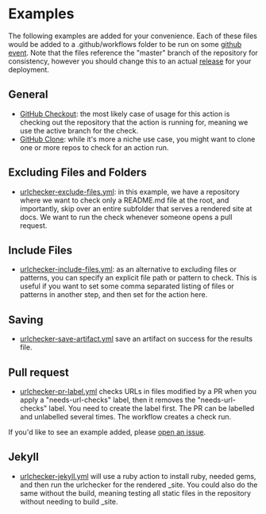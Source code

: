 # Examples

The following examples are added for your convenience. Each of these files
would be added to a .github/workflows folder to be run on some [github event](https://help.github.com/en/actions/reference/events-that-trigger-workflows).
Note that the files reference the "master" branch of the repository for consistency, however you should change this to an actual [release](https://github.com/urlstechie/urlchecker-action/releases) for your deployment.

## General

- [GitHub Checkout](urlchecker-checkout.yml): the most likely case of usage for this action is checking out the repository that the action is running for, meaning we use the active branch for the check.
- [GitHub Clone](urlchecker-clone.yml): while it's more a niche use case, you might want to clone one or more repos to check for an action run.

## Excluding Files and Folders

- [urlchecker-exclude-files.yml](urlchecker-exclude-files.yml): in this example, we have a repository where we want to check only a README.md file at the root, and importantly, skip over an entire subfolder that serves a rendered site at docs. We want to run the check whenever someone opens a pull request.

## Include Files

- [urlchecker-include-files.yml](urlchecker-include-files.yml): as an alternative to excluding files or patterns, you can specify an explicit file path or pattern to check. This is useful if you want to set some comma separated listing of files or patterns in another step, and then set for the action here.

## Saving

- [urlchecker-save-artifact.yml](urlchecker-save-artifact.yml) save an artifact on success for the results file.

## Pull request

- [urlchecker-pr-label.yml](urlchecker-pr-label.yml) checks URLs in files modified by a PR when you apply a "needs-url-checks" label, then it removes the "needs-url-checks" label. You need to create the label first. The PR can be labelled and unlabelled several times. The workflow creates a check run.

If you'd like to see an example added, please [open an issue](https://github.com/urlstechie/urlchecker-action/issues).

## Jekyll

 - [urlchecker-jekyll.yml](urlchecker-jekyll.yml) will use a ruby action to install ruby, needed gems, and then run the urlchecker for the rendered _site. You could also do the same without the build, meaning testing all static files in the repository without needing to build _site.
